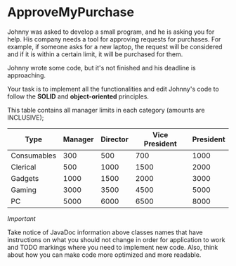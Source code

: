 # ApproveMyPurchase

Johnny was asked to develop a small program, and he is asking you for help.
His company needs a tool for approving requests for purchases. For example, if someone asks for a new laptop, the request will be considered and if it is within a certain limit, it will be purchased for them.

Johnny wrote some code, but it's not finished and his deadline is approaching.

Your task is to implement all the functionalities and edit Johnny's code to follow the **SOLID** and **object-oriented** principles.

This table contains all manager limits in each category (amounts are INCLUSIVE);

|Type          |Manager|Director|Vice President|President|
|--------------|------|------|------|------|
| Consumables  | 300  | 500  | 700  | 1000 |
| Clerical     | 500  | 1000 | 1500 | 2000 |
| Gadgets      | 1000 | 1500 | 2000 | 3000 |
| Gaming       | 3000 | 3500 | 4500 | 5000 |
| PC           | 5000 | 6000 | 6500 | 8000 |

*Important*

Take notice of JavaDoc information above classes names that have instructions on what 
you should not change in order for application to work and TODO markings where you need to implement new code. 
Also, think about how you can make code more optimized and more readable.